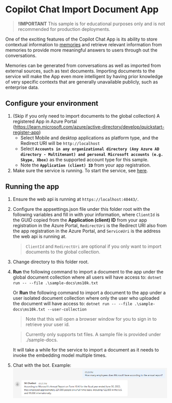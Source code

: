 ﻿# Copilot Chat Import Document App

> **!IMPORTANT**
> This sample is for educational purposes only and is not recommended for production deployments.

One of the exciting features of the Copilot Chat App is its ability to store contextual information
to [memories](https://github.com/microsoft/semantic-kernel/blob/main/docs/EMBEDDINGS.md) and retrieve
relevant information from memories to provide more meaningful answers to users through out the conversations.

Memories can be generated from conversations as well as imported from external sources, such as text documents.
Importing documents to the service will make the App even more intelligent by having prior knowledge of very
specific contexts that are generally unavailable publicly, such as enterprise data.

## Configure your environment
1. (Skip if you only need to import documents to the global collection) A registered App in Azure Portal (https://learn.microsoft.com/azure/active-directory/develop/quickstart-register-app)
   - Select Mobile and desktop applications as platform type, and the Redirect URI will be `http://localhost`
   - Select **`Accounts in any organizational directory (Any Azure AD directory - Multitenant)
     and personal Microsoft accounts (e.g. Skype, Xbox)`** as the supported account
     type for this sample.
   - Note the **`Application (client) ID`** from your app registration.
2. Make sure the service is running. To start the service, see [here](../webapi/README.md).

## Running the app
1. Ensure the web api is running at `https://localhost:40443/`.
2. Configure the appsettings.json file under this folder root with the following variables and fill
   in with your information, where
   `ClientId` is the GUID copied from the **Application (client) ID** from your app registration in the Azure Portal,
   `RedirectUri` is the Redirect URI also from the app registration in the Azure Portal, and
   `ServiceUri` is the address the web api is running at.

   > `ClientId` and `RedirectUri` are optional if you only want to import documents to the global collection.
3. Change directory to this folder root.
4. **Run** the following command to import a document to the app under the global document collection where
   all users will have access to:
   `dotnet run -- --file .\sample-docs\ms10k.txt`
   
   Or **Run** the following command to import a document to the app under a user isolated document collection where
   only the user who uploaded the document will have access to:
   `dotnet run -- --file .\sample-docs\ms10k.txt --user-collection`

   > Note that this will open a browser window for you to sign in to retrieve your user id. 

   > Currently only supports txt files. A sample file is provided under ./sample-docs.

   It will take a while for the service to import a document as it needs to invoke the embedding model multiple times.
5. Chat with the bot. Example: ![](../images/Document-Memory-Sample.png)